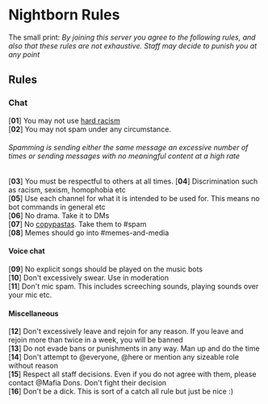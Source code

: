 # Nightborn Rules
The small print: *By joining this server you agree to the following rules, and also that these rules are not exhaustive. Staff may decide to punish you at any point*

## Rules
### Chat
[**01**] You may not use [hard racism](https://www.urbandictionary.com/define.php?term=the%20hard%20r)  
[**02**] You may not spam under any circumstance.  
###### Spamming is sending either the same message an excessive number of times or sending messages with no meaningful content at a high rate
[**03**] You must be respectful to others at all times.
[**04**] Discrimination such as racism, sexism, homophobia etc  
[**05**] Use each channel for what it is intended to be used for. This means no bot commands in general etc  
[**06**] No drama. Take it to DMs  
[**07**] No [copypastas](https://www.urbandictionary.com/define.php?term=copypasta). Take them to #spam  
[**08**] Memes should go into #memes-and-media
#### Voice chat
[**09**] No explicit songs should be played on the music bots  
[**10**] Don't excessively swear. Use in moderation  
[**11**] Don't mic spam. This includes screeching sounds, playing sounds over your mic etc.
#### Miscellaneous
[**12**] Don't excessively leave and rejoin for any reason. If you leave and rejoin more than twice in a week, you will be banned  
[**13**] Do not evade bans or punishments in any way. Man up and do the time  
[**14**] Don't attempt to @everyone, @here or mention any sizeable role without reason  
[**15**] Respect all staff decisions. Even if you do not agree with them, please contact @Mafia Dons. Don't fight their decision  
[**16**] Don't be a dick. This is sort of a catch all rule but just be nice :)